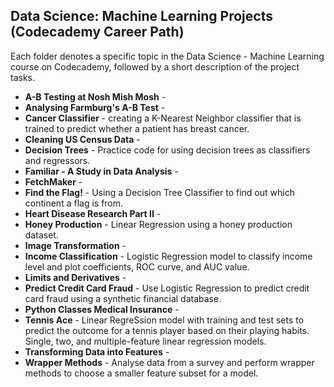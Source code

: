 ## Data Science: Machine Learning Projects (Codecademy Career Path)

Each folder denotes a specific topic in the Data Science - Machine Learning course on Codecademy, followed by a short description of
the project tasks.

- **A-B Testing at Nosh Mish Mosh** -
- **Analysing Farmburg's A-B Test** -
- **Cancer Classifier** - creating a K-Nearest Neighbor classifier that is trained to predict whether a patient has breast cancer.
- **Cleaning US Census Data** - 
- **Decision Trees** - Practice code for using decision trees as classifiers and regressors.
- **Familiar - A Study in Data Analysis** -
- **FetchMaker** -
- **Find the Flag!** - Using a Decision Tree Classifier to find out which continent a flag is from.
- **Heart Disease Research Part II** -
- **Honey Production** - Linear Regression using a honey production dataset.
- **Image Transformation** - 
- **Income Classification** - Logistic Regression model to classify income level and plot coefficients, ROC curve, and AUC value.
- **Limits and Derivatives** -
- **Predict Credit Card Fraud** - Use Logistic Regression to predict credit card fraud using a synthetic financial database.
- **Python Classes Medical Insurance** - 
- **Tennis Ace** - Linear RegreSsion model with training and test sets to predict the outcome for a tennis player based on their playing habits. Single, two, and multiple-feature linear regression models.
- **Transforming Data into Features** - 
- **Wrapper Methods** - Analyse data from a survey and perform wrapper methods to choose a smaller feature subset for a model.
